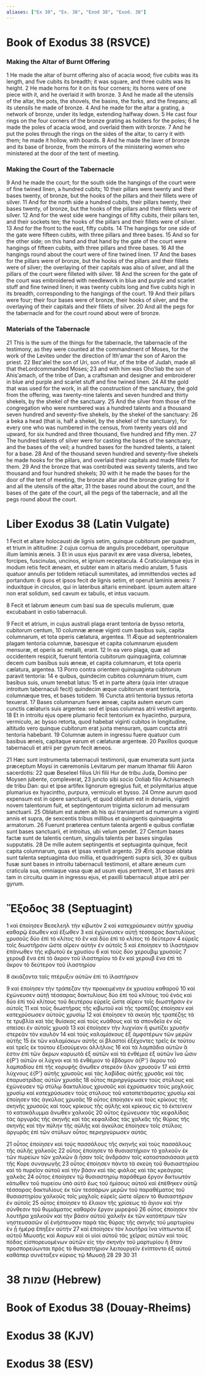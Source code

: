 ```yaml
---
aliases: ["Ex 38", "Ex. 38", "Exod 38", "Exod. 38"]
---
```



# Book of Exodus 38 (RSVCE)

### Making the Altar of Burnt Offering
1 He made the altar of burnt offering also of acacia wood; five cubits was its length, and five cubits its breadth; it was square, and three cubits was its height.
2 He made horns for it on its four corners; its horns were of one piece with it, and he overlaid it with bronze.
3 And he made all the utensils of the altar, the pots, the shovels, the basins, the forks, and the firepans; all its utensils he made of bronze.
4 And he made for the altar a grating, a network of bronze, under its ledge, extending halfway down.
5 He cast four rings on the four corners of the bronze grating as holders for the poles;
6 he made the poles of acacia wood, and overlaid them with bronze.
7 And he put the poles through the rings on the sides of the altar, to carry it with them; he made it hollow, with boards.
8 And he made the laver of bronze and its base of bronze, from the mirrors of the ministering women who ministered at the door of the tent of meeting.
### Making the Court of the Tabernacle
9 And he made the court; for the south side the hangings of the court were of fine twined linen, a hundred cubits;
10 their pillars were twenty and their bases twenty, of bronze, but the hooks of the pillars and their fillets were of silver.
11 And for the north side a hundred cubits, their pillars twenty, their bases twenty, of bronze, but the hooks of the pillars and their fillets were of silver.
12 And for the west side were hangings of fifty cubits, their pillars ten, and their sockets ten; the hooks of the pillars and their fillets were of silver.
13 And for the front to the east, fifty cubits.
14 The hangings for one side of the gate were fifteen cubits, with three pillars and three bases.
15 And so for the other side; on this hand and that hand by the gate of the court were hangings of fifteen cubits, with three pillars and three bases.
16 All the hangings round about the court were of fine twined linen.
17 And the bases for the pillars were of bronze, but the hooks of the pillars and their fillets were of silver; the overlaying of their capitals was also of silver, and all the pillars of the court were filleted with silver.
18 And the screen for the gate of the court was embroidered with needlework in blue and purple and scarlet stuff and fine twined linen; it was twenty cubits long and five cubits high in its breadth, corresponding to the hangings of the court.
19 And their pillars were four; their four bases were of bronze, their hooks of silver, and the overlaying of their capitals and their fillets of silver.
20 And all the pegs for the tabernacle and for the court round about were of bronze.
### Materials of the Tabernacle
21 This is the sum of the things for the tabernacle, the tabernacle of the testimony, as they were counted at the commandment of Moses, for the work of the Levites under the direction of Ithʹamar the son of Aaron the priest.
22 Bezʹalel the son of Uri, son of Hur, of the tribe of Judah, made all that theLordcommanded Moses;
23 and with him was Ohoʹliab the son of Ahisʹamach, of the tribe of Dan, a craftsman and designer and embroiderer in blue and purple and scarlet stuff and fine twined linen.
24 All the gold that was used for the work, in all the construction of the sanctuary, the gold from the offering, was twenty-nine talents and seven hundred and thirty shekels, by the shekel of the sanctuary.
25 And the silver from those of the congregation who were numbered was a hundred talents and a thousand seven hundred and seventy-five shekels, by the shekel of the sanctuary:
26 a beka a head (that is, half a shekel, by the shekel of the sanctuary), for every one who was numbered in the census, from twenty years old and upward, for six hundred and three thousand, five hundred and fifty men.
27 The hundred talents of silver were for casting the bases of the sanctuary, and the bases of the veil; a hundred bases for the hundred talents, a talent for a base.
28 And of the thousand seven hundred and seventy-five shekels he made hooks for the pillars, and overlaid their capitals and made fillets for them.
29 And the bronze that was contributed was seventy talents, and two thousand and four hundred shekels;
30 with it he made the bases for the door of the tent of meeting, the bronze altar and the bronze grating for it and all the utensils of the altar,
31 the bases round about the court, and the bases of the gate of the court, all the pegs of the tabernacle, and all the pegs round about the court.


# Liber Exodus 38 (Latin Vulgate)

1 Fecit et altare holocausti de lignis setim, quinque cubitorum per quadrum, et trium in altitudine:
2 cujus cornua de angulis procedebant, operuitque illum laminis æneis.
3 Et in usus ejus paravit ex ære vasa diversa, lebetes, forcipes, fuscinulas, uncinos, et ignium receptacula.
4 Craticulamque ejus in modum retis fecit æneam, et subter eam in altaris medio arulam,
5 fusis quatuor annulis per totidem retiaculi summitates, ad immittendos vectes ad portandum:
6 quos et ipsos fecit de lignis setim, et operuit laminis æneis:
7 induxitque in circulos, qui in lateribus altaris eminebant. Ipsum autem altare non erat solidum, sed cavum ex tabulis, et intus vacuum.

8 Fecit et labrum æneum cum basi sua de speculis mulierum, quæ excubabant in ostio tabernaculi.

9 Fecit et atrium, in cujus australi plaga erant tentoria de bysso retorta, cubitorum centum,
10 columnæ æneæ viginti cum basibus suis, capita columnarum, et tota operis cælatura, argentea.
11 Æque ad septentrionalem plagam tentoria columnæ, basesque et capita columnarum ejusdem mensuræ, et operis ac metalli, erant.
12 In ea vero plaga, quæ ad occidentem respicit, fuerunt tentoria cubitorum quinquaginta, columnæ decem cum basibus suis æneæ, et capita columnarum, et tota operis cælatura, argentea.
13 Porro contra orientem quinquaginta cubitorum paravit tentoria:
14 e quibus, quindecim cubitos columnarum trium, cum basibus suis, unum tenebat latus:
15 et in parte altera (quia inter utraque introitum tabernaculi fecit) quindecim æque cubitorum erant tentoria, columnæque tres, et bases totidem.
16 Cuncta atrii tentoria byssus retorta texuerat.
17 Bases columnarum fuere æneæ, capita autem earum cum cunctis cælaturis suis argentea: sed et ipsas columnas atrii vestivit argento.
18 Et in introitu ejus opere plumario fecit tentorium ex hyacintho, purpura, vermiculo, ac bysso retorta, quod habebat viginti cubitos in longitudine, altitudo vero quinque cubitorum erat juxta mensuram, quam cuncta atrii tentoria habebant.
19 Columnæ autem in ingressu fuere quatuor cum basibus æneis, capitaque earum et cælaturæ argenteæ.
20 Paxillos quoque tabernaculi et atrii per gyrum fecit æneos.

21 Hæc sunt instrumenta tabernaculi testimonii, quæ enumerata sunt juxta præceptum Moysi in cæremoniis Levitarum per manum Ithamar filii Aaron sacerdotis:
22 quæ Beseleel filius Uri filii Hur de tribu Juda, Domino per Moysen jubente, compleverat,
23 juncto sibi socio Ooliab filio Achisamech de tribu Dan: qui et ipse artifex lignorum egregius fuit, et polymitarius atque plumarius ex hyacintho, purpura, vermiculo et bysso.
24 Omne aurum quod expensum est in opere sanctuarii, et quod oblatum est in donariis, viginti novem talentorum fuit, et septingentorum triginta siclorum ad mensuram sanctuarii.
25 Oblatum est autem ab his qui transierunt ad numerum a viginti annis et supra, de sexcentis tribus millibus et quingentis quinquaginta armatorum.
26 Fuerunt præterea centum talenta argenti e quibus conflatæ sunt bases sanctuarii, et introitus, ubi velum pendet.
27 Centum bases factæ sunt de talentis centum, singulis talentis per bases singulas supputatis.
28 De mille autem septingentis et septuaginta quinque, fecit capita columnarum, quas et ipsas vestivit argento.
29 Æris quoque oblata sunt talenta septuaginta duo millia, et quadringenti supra sicli,
30 ex quibus fusæ sunt bases in introitu tabernaculi testimonii, et altare æneum cum craticula sua, omniaque vasa quæ ad usum ejus pertinent,
31 et bases atrii tam in circuitu quam in ingressu ejus, et paxilli tabernaculi atque atrii per gyrum.


# Ἔξοδος 38 (Septuagint)

1 καὶ ἐποίησεν Βεσελεηλ τὴν κιβωτὸν
2 καὶ κατεχρύσωσεν αὐτὴν χρυσίῳ καθαρῷ ἔσωθεν καὶ ἔξωθεν
3 καὶ ἐχώνευσεν αὐτῇ τέσσαρας δακτυλίους χρυσοῦς δύο ἐπὶ τὸ κλίτος τὸ ἓν καὶ δύο ἐπὶ τὸ κλίτος τὸ δεύτερον
4 εὐρεῖς τοῖς διωστῆρσιν ὥστε αἴρειν αὐτὴν ἐν αὐτοῖς
5 καὶ ἐποίησεν τὸ ἱλαστήριον ἐπάνωθεν τῆς κιβωτοῦ ἐκ χρυσίου
6 καὶ τοὺς δύο χερουβιμ χρυσοῦς
7 χερουβ ἕνα ἐπὶ τὸ ἄκρον τοῦ ἱλαστηρίου τὸ ἓν καὶ χερουβ ἕνα ἐπὶ τὸ ἄκρον τὸ δεύτερον τοῦ ἱλαστηρίου

8 σκιάζοντα ταῖς πτέρυξιν αὐτῶν ἐπὶ τὸ ἱλαστήριον

9 καὶ ἐποίησεν τὴν τράπεζαν τὴν προκειμένην ἐκ χρυσίου καθαροῦ
10 καὶ ἐχώνευσεν αὐτῇ τέσσαρας δακτυλίους δύο ἐπὶ τοῦ κλίτους τοῦ ἑνὸς καὶ δύο ἐπὶ τοῦ κλίτους τοῦ δευτέρου εὐρεῖς ὥστε αἴρειν τοῖς διωστῆρσιν ἐν αὐτοῖς
11 καὶ τοὺς διωστῆρας τῆς κιβωτοῦ καὶ τῆς τραπέζης ἐποίησεν καὶ κατεχρύσωσεν αὐτοὺς χρυσίῳ
12 καὶ ἐποίησεν τὰ σκεύη τῆς τραπέζης τά τε τρυβλία καὶ τὰς θυίσκας καὶ τοὺς κυάθους καὶ τὰ σπονδεῖα ἐν οἷς σπείσει ἐν αὐτοῖς χρυσᾶ
13 καὶ ἐποίησεν τὴν λυχνίαν ἣ φωτίζει χρυσῆν στερεὰν τὸν καυλόν
14 καὶ τοὺς καλαμίσκους ἐξ ἀμφοτέρων τῶν μερῶν αὐτῆς
15 ἐκ τῶν καλαμίσκων αὐτῆς οἱ βλαστοὶ ἐξέχοντες τρεῖς ἐκ τούτου καὶ τρεῖς ἐκ τούτου ἐξισούμενοι ἀλλήλοις
16 καὶ τὰ λαμπάδια αὐτῶν ἅ ἐστιν ἐπὶ τῶν ἄκρων καρυωτὰ ἐξ αὐτῶν καὶ τὰ ἐνθέμια ἐξ αὐτῶν ἵνα ὦσιν ἐ{P'} αὐτῶν οἱ λύχνοι καὶ τὸ ἐνθέμιον τὸ ἕβδομον ἀ{P'} ἄκρου τοῦ λαμπαδίου ἐπὶ τῆς κορυφῆς ἄνωθεν στερεὸν ὅλον χρυσοῦν
17 καὶ ἑπτὰ λύχνους ἐ{P'} αὐτῆς χρυσοῦς καὶ τὰς λαβίδας αὐτῆς χρυσᾶς καὶ τὰς ἐπαρυστρίδας αὐτῶν χρυσᾶς
18 οὗτος περιηργύρωσεν τοὺς στύλους καὶ ἐχώνευσεν τῷ στύλῳ δακτυλίους χρυσοῦς καὶ ἐχρύσωσεν τοὺς μοχλοὺς χρυσίῳ καὶ κατεχρύσωσεν τοὺς στύλους τοῦ καταπετάσματος χρυσίῳ καὶ ἐποίησεν τὰς ἀγκύλας χρυσᾶς
19 οὗτος ἐποίησεν καὶ τοὺς κρίκους τῆς σκηνῆς χρυσοῦς καὶ τοὺς κρίκους τῆς αὐλῆς καὶ κρίκους εἰς τὸ ἐκτείνειν τὸ κατακάλυμμα ἄνωθεν χαλκοῦς
20 οὗτος ἐχώνευσεν τὰς κεφαλίδας τὰς ἀργυρᾶς τῆς σκηνῆς καὶ τὰς κεφαλίδας τὰς χαλκᾶς τῆς θύρας τῆς σκηνῆς καὶ τὴν πύλην τῆς αὐλῆς καὶ ἀγκύλας ἐποίησεν τοῖς στύλοις ἀργυρᾶς ἐπὶ τῶν στύλων οὗτος περιηργύρωσεν αὐτάς

21 οὗτος ἐποίησεν καὶ τοὺς πασσάλους τῆς σκηνῆς καὶ τοὺς πασσάλους τῆς αὐλῆς χαλκοῦς
22 οὗτος ἐποίησεν τὸ θυσιαστήριον τὸ χαλκοῦν ἐκ τῶν πυρείων τῶν χαλκῶν ἃ ἦσαν τοῖς ἀνδράσιν τοῖς καταστασιάσασι μετὰ τῆς Κορε συναγωγῆς
23 οὗτος ἐποίησεν πάντα τὰ σκεύη τοῦ θυσιαστηρίου καὶ τὸ πυρεῖον αὐτοῦ καὶ τὴν βάσιν καὶ τὰς φιάλας καὶ τὰς κρεάγρας χαλκᾶς
24 οὗτος ἐποίησεν τῷ θυσιαστηρίῳ παράθεμα ἔργον δικτυωτόν κάτωθεν τοῦ πυρείου ὑπὸ αὐτὸ ἕως τοῦ ἡμίσους αὐτοῦ καὶ ἐπέθηκεν αὐτῷ τέσσαρας δακτυλίους ἐκ τῶν τεσσάρων μερῶν τοῦ παραθέματος τοῦ θυσιαστηρίου χαλκοῦς τοῖς μοχλοῖς εὐρεῖς ὥστε αἴρειν τὸ θυσιαστήριον ἐν αὐτοῖς
25 οὗτος ἐποίησεν τὸ ἔλαιον τῆς χρίσεως τὸ ἅγιον καὶ τὴν σύνθεσιν τοῦ θυμιάματος καθαρὸν ἔργον μυρεψοῦ
26 οὗτος ἐποίησεν τὸν λουτῆρα χαλκοῦν καὶ τὴν βάσιν αὐτοῦ χαλκῆν ἐκ τῶν κατόπτρων τῶν νηστευσασῶν αἳ ἐνήστευσαν παρὰ τὰς θύρας τῆς σκηνῆς τοῦ μαρτυρίου ἐν ᾗ ἡμέρᾳ ἔπηξεν αὐτήν
27 καὶ ἐποίησεν τὸν λουτῆρα ἵνα νίπτωνται ἐξ αὐτοῦ Μωυσῆς καὶ Ααρων καὶ οἱ υἱοὶ αὐτοῦ τὰς χεῖρας αὐτῶν καὶ τοὺς πόδας εἰσπορευομένων αὐτῶν εἰς τὴν σκηνὴν τοῦ μαρτυρίου ἢ ὅταν προσπορεύωνται πρὸς τὸ θυσιαστήριον λειτουργεῖν ἐνίπτοντο ἐξ αὐτοῦ καθάπερ συνέταξεν κύριος τῷ Μωυσῇ
28 
29 
30 
31


# 38 שמות (Hebrew)


# Book of Exodus 38 (Douay-Rheims)


# Exodus 38 (KJV)


# Exodus 38 (ESV)

